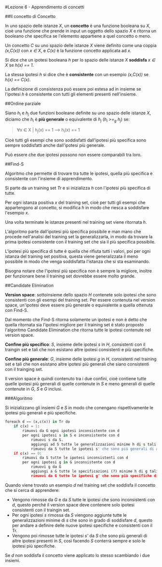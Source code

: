 #Lezione 6 - Apprendimento di concetti

##Il concetto di Concetto

In uno spazio delle istanze *X*, un **concetto** è una funzione booleana su *X*, cioè una funzione che prende in input un oggetto dello spazio *X* e ritorna un booleano che specifica se l'elemento appartiene a quel concetto o meno.

Un concetto *C* su uno spazio delle istanze *X* viene definito come una coppia *(x,C(x))* con *x ∈ X*, e *C(x)* è la funzione concetto applicata ad *x*.

Si dice che un ipotesi booleana *h* per lo spazio delle istanze *X* **soddisfa** *x ∈ X* se *h(x) == 1*.

La stessa ipotesi *h* si dice che è **consistente** con un esempio *(x,C(x))* se *h(x) == C(x)*.

La definizione di consistenza può essere poi estesa ad in insieme se l'ipotesi *h* è consistente con tutti gli elementi presenti nell'insieme.

##Ordine parziale

Siano *h<sub>i</sub>* e *h<sub>j</sub>* due funzioni booleane definite su uno spazio delle istanze *X*, diciamo che *h<sub>i</sub>* è **più generale** o equivalente di *h<sub>j</sub>* (*h<sub>i</sub> >=<sub>g</sub> h<sub>j</sub>*) se:

> ∀x ∈ X | h<sub>j</sub>(x) == 1 --> h<sub>i</sub>(x) == 1

Cioè tutti gli esempi che sono soddisfatti dall'ipotesi più specifica sono sempre soddisfatti anche dall'ipotesi più generale.

Può essere che due ipotesi possono non essere comparabili tra loro.

##Find-S

Algoritmo che permette di trovare tra tutte le ipotesi, quella più specifica e consistente con l'insieme di apprendimento.

Si parte da un training set *Tr* e si inizializza *h* con l'ipotesi più specifica di tutte.

Per ogni istanza positiva *x* del training set, cioè per tutti gli esempi che appartengono al concetto, si modifica *h* in modo che riesca a soddisfare l'esempio *x*.

Una volta terminate le istanze presenti nel training set viene ritornata *h*.

L'algoritmo parte dall'ipotesi più specifica possibile e man mano che procede nell'analisi del training set la generalizzarla, in modo da trovare la prima ipotesi consistente con il training set che sia il più specifica possibile.

L'ipotesi più specifica di tutte è quella che rifiuta tutti i valori, poi per ogni istanza del training set positiva, questa viene generalizzata il meno possibile in modo che venga soddisfatta l'istanza che si sta esaminando.

Bisogna notare che l'ipotesi più specifica non è sempre la migliore, inoltre per funzionare bene il training set dovrebbe essere molto grande.

##Candidate Elimination

**Version space**: sottoinsieme dello spazio *H* contenete solo ipotesi che sono consistenti con gli esempi del training set.
Per essere contenuta nel version space, un'ipotesi deve essere più generale o equivalente a quella ottenuta con Find-S.

Dal momento che Find-S ritorna solamente un ipotesi e non è detto che quella ritornata sia l'ipotesi migliore per il training set è stato proposto l'algoritmo Candidate Elimination che ritorna tutte le ipotesi contenute nel version space.

**Confine più specifico**: *S*, insieme delle ipotesi *s* in *H*, consistenti con il traingin set e tali che non esistano altre ipotesi consistenti e più specifiche.

**Confine più generale**: *G*, insieme delle ipotesi *g* in *H*, consistenti nel training set e tali che non esistano altre ipotesi più generali che siano consistenti con il trainging set.

Il version space è quindi contenuto tra i due confini, cioè contiene tutte quelle ipotesi più generali di quelle contenute in *S* e meno generali di quelle contenute in *G*, *S* e *G* inclusi.

###Algoritmo

Si inizializzano gli insiemi *G* e *S* in modo che conengano rispettivamente le ipotesi più generali e più specifiche.

```python
foreach d == (x,c(x)) in Tr do
    if c(x) = 1:
        rimuovi da G ogni ipotesi inconsistente con d
        per ogni ipotesi s in S e inconsistente con d
            rimuovi s da S.
            aggiungi ad S tutte le generalizzazioni minime h di s tali che sono consistenti con d ed esiste un altra ipotesi g in G più generale di h.
            rimuovi da S tutte le ipotesi s' che sono più generali di altre ipotesi in S.
    if c(x) == 0:
        rimuovi da S tutte le ipotesi inconsistenti con d
        per ogni ipotesi g in G inconsistente con d
            rimuovi g da G
            aggiungi a G tutte le specificazioni (?) minime h di g tali che siano consistenti con d e che esiste un'altra ipotesi s in S più specifica di h.
            rimuovi da G tutte le ipotesi g' che sono più specifiche di altre ipotesi in G.
```

Quando viene trovato un esempio *d* nel training set che soddisfa il concetto che si cerca di apprendere:

- Vengono rimosse da *G* e da *S* tutte le ipotesi che sono inconsistenti con *d*, questo perché il version space deve contenere solo ipotesi consistenti con il traingin set.
- Per ogni ipotesi *s* rimossa da *S* viengono aggiunte tutte le generalizzazioni minime di *s* che sono in grado di soddisfare *d*, questo per andare a definire delle nuove ipotesi specifiche e consistenti con il Tr.
- Vengono poi rimosse tutte le ipotesi *s'* da *S* che sono più generali di altre ipotesi presenti in *S*, così facendo *S* conterrà sempre e solo le ipotesi più specifiche.

Se *d* non soddisfa il concetto viene applicato lo stesso scambiando i due insiemi.